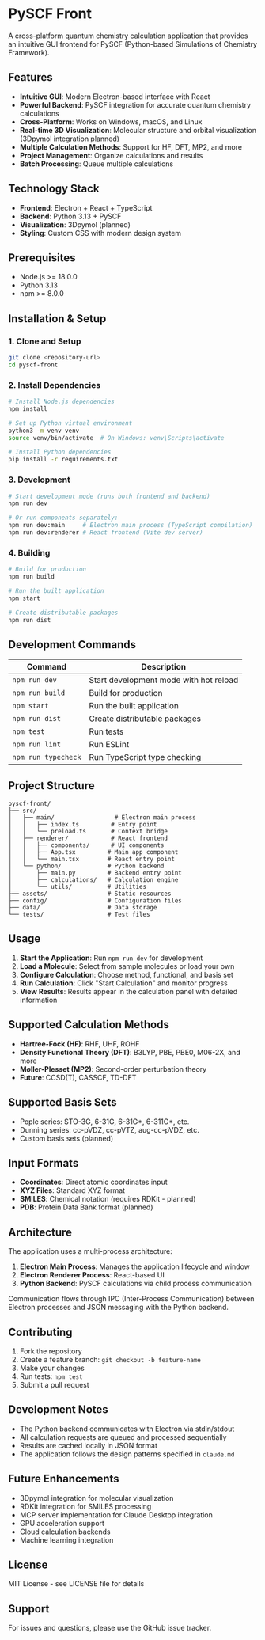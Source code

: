 # PySCF Front

A cross-platform quantum chemistry calculation application that provides an intuitive GUI frontend for PySCF (Python-based Simulations of Chemistry Framework).

## Features

- **Intuitive GUI**: Modern Electron-based interface with React
- **Powerful Backend**: PySCF integration for accurate quantum chemistry calculations
- **Cross-Platform**: Works on Windows, macOS, and Linux
- **Real-time 3D Visualization**: Molecular structure and orbital visualization (3Dpymol integration planned)
- **Multiple Calculation Methods**: Support for HF, DFT, MP2, and more
- **Project Management**: Organize calculations and results
- **Batch Processing**: Queue multiple calculations

## Technology Stack

- **Frontend**: Electron + React + TypeScript
- **Backend**: Python 3.13 + PySCF
- **Visualization**: 3Dpymol (planned)
- **Styling**: Custom CSS with modern design system

## Prerequisites

- Node.js >= 18.0.0
- Python 3.13
- npm >= 8.0.0

## Installation & Setup

### 1. Clone and Setup

```bash
git clone <repository-url>
cd pyscf-front
```

### 2. Install Dependencies

```bash
# Install Node.js dependencies
npm install

# Set up Python virtual environment
python3 -m venv venv
source venv/bin/activate  # On Windows: venv\Scripts\activate

# Install Python dependencies
pip install -r requirements.txt
```

### 3. Development

```bash
# Start development mode (runs both frontend and backend)
npm run dev

# Or run components separately:
npm run dev:main     # Electron main process (TypeScript compilation)
npm run dev:renderer # React frontend (Vite dev server)
```

### 4. Building

```bash
# Build for production
npm run build

# Run the built application
npm start

# Create distributable packages
npm run dist
```

## Development Commands

| Command | Description |
|---------|-------------|
| `npm run dev` | Start development mode with hot reload |
| `npm run build` | Build for production |
| `npm start` | Run the built application |
| `npm run dist` | Create distributable packages |
| `npm test` | Run tests |
| `npm run lint` | Run ESLint |
| `npm run typecheck` | Run TypeScript type checking |

## Project Structure

```
pyscf-front/
├── src/
│   ├── main/                 # Electron main process
│   │   ├── index.ts         # Entry point
│   │   └── preload.ts       # Context bridge
│   ├── renderer/            # React frontend
│   │   ├── components/      # UI components
│   │   ├── App.tsx         # Main app component
│   │   └── main.tsx        # React entry point
│   └── python/             # Python backend
│       ├── main.py         # Backend entry point
│       ├── calculations/   # Calculation engine
│       └── utils/          # Utilities
├── assets/                 # Static resources
├── config/                 # Configuration files
├── data/                   # Data storage
└── tests/                  # Test files
```

## Usage

1. **Start the Application**: Run `npm run dev` for development
2. **Load a Molecule**: Select from sample molecules or load your own
3. **Configure Calculation**: Choose method, functional, and basis set
4. **Run Calculation**: Click "Start Calculation" and monitor progress
5. **View Results**: Results appear in the calculation panel with detailed information

## Supported Calculation Methods

- **Hartree-Fock (HF)**: RHF, UHF, ROHF
- **Density Functional Theory (DFT)**: B3LYP, PBE, PBE0, M06-2X, and more
- **Møller-Plesset (MP2)**: Second-order perturbation theory
- **Future**: CCSD(T), CASSCF, TD-DFT

## Supported Basis Sets

- Pople series: STO-3G, 6-31G, 6-31G*, 6-311G*, etc.
- Dunning series: cc-pVDZ, cc-pVTZ, aug-cc-pVDZ, etc.
- Custom basis sets (planned)

## Input Formats

- **Coordinates**: Direct atomic coordinates input
- **XYZ Files**: Standard XYZ format
- **SMILES**: Chemical notation (requires RDKit - planned)
- **PDB**: Protein Data Bank format (planned)

## Architecture

The application uses a multi-process architecture:

1. **Electron Main Process**: Manages the application lifecycle and window
2. **Electron Renderer Process**: React-based UI
3. **Python Backend**: PySCF calculations via child process communication

Communication flows through IPC (Inter-Process Communication) between Electron processes and JSON messaging with the Python backend.

## Contributing

1. Fork the repository
2. Create a feature branch: `git checkout -b feature-name`
3. Make your changes
4. Run tests: `npm test`
5. Submit a pull request

## Development Notes

- The Python backend communicates with Electron via stdin/stdout
- All calculation requests are queued and processed sequentially
- Results are cached locally in JSON format
- The application follows the design patterns specified in `claude.md`

## Future Enhancements

- 3Dpymol integration for molecular visualization
- RDKit integration for SMILES processing
- MCP server implementation for Claude Desktop integration
- GPU acceleration support
- Cloud calculation backends
- Machine learning integration

## License

MIT License - see LICENSE file for details

## Support

For issues and questions, please use the GitHub issue tracker.